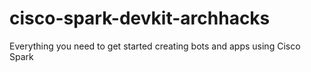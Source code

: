 # cisco-spark-devkit-archhacks
Everything you need to get started creating bots and apps using Cisco Spark
